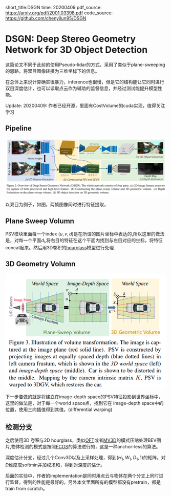 short_title:DSGN
time: 20200409
pdf_source: https://arxiv.org/pdf/2001.03398.pdf
code_source: https://github.com/chenyilun95/DSGN

# DSGN: Deep Stereo Geometry Network for 3D Object Detection

这篇论文不同于此前的使用Pseudo-lidar的方式，采用了类似于plane-sweeping 的思路。将双目图像转换为三维坐标下的信息。

在总体上来说计算确实很暴力，inference也很慢，但是它的结构能让它同时进行双目深度估计，也可以读取点云作为辅助的监督信息，并经过测试能提升模型性能。

Update:
    20200409: 作者已经开源，里面有CostVolume的cuda实现，值得关注学习

## Pipeline

![image](res/DSGN_pipeline.png)

以双目为例子，如图，两帧图像同时进行特征提取，

## Plane Sweep Volumn

PSV模块里面每一个index $(u,v,d)$是在所谓的图片坐标中表达的,所以这里的做法是，对每一个平面$d_{i}$,将右目的特征在这个平面内找到与左目对应的坐标，将特征concat起来。然后用3D卷积的[hourglass]模型进行处理.

## 3D Geometry Volumn

![image](res/DSGN_coordinate_definition.png)

下一步要做的就是将建立在image-depth space的PSV特征投影到世界坐标中，这里的做法是，对于每一个world space点，找到它在 image-depth space中的位置，使用三向插值得到其值。(differential warping)

## 检测分支

之后使用3D 卷积与2D hourglass，类似[OFT]或者[MV3D]的模式压缩处理BEV图片,物体检测的模式是按照[FCOS]的算法进行的，这是一种anchor-less的算法。

深度估计分支，经过几个Conv3D以及上采样处理，得到$(H_1,W_1,D_1,1)$的矩阵。对$D$维度取softmin并加权求和，得到对深度的估计。

后面的实验中，作者的implementation是同时用点云与物体在两个分支上同时进行监督，得到的性能是最好的。另外本文里面所有的模型都没有pretrain，都是train from scratch。

[hourglass]:../Building_Blocks/Stacked_Hourglass_Networks_for_Human_Pose_Estimation.md
[OFT]:Orthographic_Feature_Transform_3D_detection.md
[MV3D]:Multi-View_3D_Detection_Network_for_autonomous_Driving.md
[FCOS]:../other_categories/object_detection_2D/FCOS.md